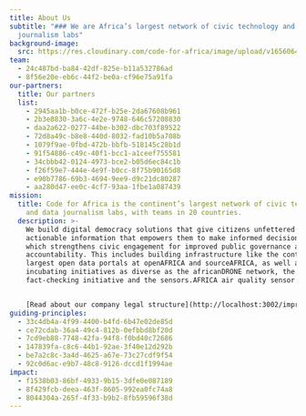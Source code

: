 ```yaml
---
title: About Us
subtitle: "### We are Africa’s largest network of civic technology and data
  journalism labs"
background-image:
  src: https://res.cloudinary.com/code-for-africa/image/upload/v1656064173/codeforafrica/images/1_IgrT4_1tGZh1WnpYzvZN1A_1_twneqf.jpg
team:
  - 24c487bd-ba84-42df-825e-b11a532786ad
  - 8f56e20e-eb6c-44f2-be0a-cf96e75a91fa
our-partners:
  title: Our partners
  list:
    - 2945aa1b-b0ce-472f-b25e-2da67608b961
    - 2b3e8830-3a6c-4e2e-9748-646c57208830
    - daa2a622-0277-44be-b302-dbc703f89522
    - 72d8a49c-b8e8-440d-8032-fad10b5a708b
    - 1079f9ae-0fbd-472b-bbfb-518145c28b1d
    - 91f54886-c49c-40f1-bcc1-a1ceef755581
    - 34cbbb42-0124-4973-bce2-b05d6ec84c1b
    - f26f59e7-444e-4e9f-b0cc-8f75b90165d8
    - e90b7786-69b3-4694-9ee9-d9c21dc80287
    - aa280d47-ee0c-4cf7-93aa-1fbe1a087439
mission:
  title: Code for Africa is the continent’s largest network of civic technology
    and data journalism labs, with teams in 20 countries.
  description: >-
    We build digital democracy solutions that give citizens unfettered access to
    actionable information that empowers them to make informed decisions, and
    which strengthens civic engagement for improved public governance and
    accountability. This includes building infrastructure like the continent’s
    largest open data portals at openAFRICA and sourceAFRICA, as well as
    incubating initiatives as diverse as the africanDRONE network, the PesaCheck
    fact-checking initiative and the sensors.AFRICA air quality sensor network.


    [Read about our company legal structure](http://localhost:3002/imprint)
guiding-principles:
  - 33c4db4a-4f99-4400-b4fd-6b47e02de85d
  - ce72cdab-36a4-49c4-812b-0efbbd8bf20d
  - 7cd9eb88-7748-42fa-94f8-f0bd40c72686
  - 147839fa-c8c6-44b1-92ae-3f40e12d292b
  - be7a2c8c-3a4d-4625-a67e-73c27cdf9f54
  - 92c0d6ac-e9b7-48c8-9126-dccd1f1994ae
impact:
  - f1538b03-86bf-4933-9b15-3dfe0e087189
  - 8f429fcb-deea-463f-8605-992ea0fc74a8
  - 8044304a-265f-4f33-b9b2-8fb59596f38d
---
```

